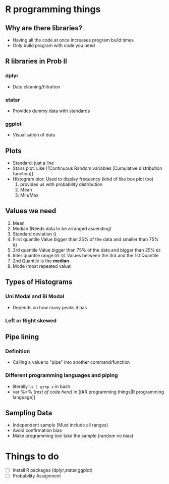 # R programming things
## Why are there libraries?
- Having all the code at once increases program build times
- Only build program with code you need
## R libraries in Prob II
### dplyr
- Data cleaning/filtration
### statsr
- Provides dummy data with standards
### ggplot
- Visualisation of data
## Plots
- Standard: just a line
- Stairs plot: Like [[Continuous Random variables |Cumulative distribution function]]
- Histogram plot: Used to display frequency (kind of like box plot too)
  1. provides us with probability distribution
  2. Mean
  3. Min/Max
## Values we need
1. Mean
2. Median (Needs data to be arranged ascending)
3. Standard deviation ()
4. First quantile 
   Value bigger than 25% of the data and smaller than 75% `Q1`
5. 3rd quantile 
   Value bigger than 75% of the data and bigger than 25% `Q3`
6. Inter quantile range `Q3-Q1`
   Values between the 3rd and the 1st Quantile
7. 2nd Quantile is the **median**
8. Mode (most repeated value)
## Types of Histograms
### Uni Modal and Bi Modal 
- Depends on how many peaks it has
### Left or Right skewed
## Pipe lining
### Definition
- Calling a value to "pipe" into another command/function
### Different programming languages and piping
- literally `ls | grep x`  in bash
- var %>% (*rest of code here*) in [[#R programming things|R programming language]]
## Sampling Data
- Independent sample (Must include all ranges)
- Avoid confirmation bias
- Make programming tool take the sample (random no bias)
 
# Things to do
- [ ] Install R packages (dplyr,statsr,ggplot)
- [ ] Probability Assignment